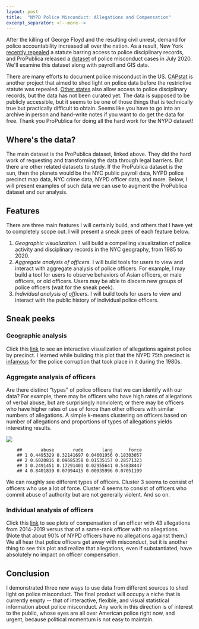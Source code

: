 ```yaml
---
layout: post
title:  "NYPD Police Misconduct: Allegations and Compensation"
excerpt_separator: <!--more-->
---
```


After the killing of George Floyd and the resulting civil unrest, demand for police accountability increased all over the nation. As a result, New York [recently repealed](https://www.innocenceproject.org/in-a-historic-victory-the-new-york-legislature-repeals-50-a-requiring-full-disclosure-of-police-disciplinary-records/) a statute barring access to police disciplinary records, and ProPublica released a [dataset](https://www.propublica.org/datastore/dataset/civilian-complaints-against-new-york-city-police-officers) of police misconduct cases in July 2020. We'll examine this dataset along with payroll and GIS data.
<!--more-->
There are many efforts to document police misconduct in the US. [CAPstat](https://www.capstat.nyc/) is another project that aimed to shed light on police data before the restrictive statute was repealed. [Other states](https://project.wnyc.org/disciplinary-records/) also allow access to police disciplinary records, but the data has not been curated yet. The data is supposed to be publicly accessible, but it seems to be one of those things that is technically true but practically difficult to obtain. Seems like you have to go into an archive in person and hand-write notes if you want to do get the data for free. Thank you ProPublica for doing all the hard work for the NYPD dataset!

Where's the data?
-----------------

The main dataset is the ProPublica dataset, linked above. They did the hard work of requesting and transforming the data through legal barriers. But there are other related datasets to study. If the ProPublica dataset is the sun, then the planets would be the NYC public payroll data, NYPD police precinct map data, NYC crime data, NYPD officer data, and more. Below, I will present examples of such data we can use to augment the ProPublica dataset and our analysis.

Features
--------

There are three main features I will certainly build, and others that I have yet to completely scope out. I will present a sneak peek of each feature below.
1. *Geographic visualization.* I will build a compelling visualization of police activity and disciplinary records in the NYC geography, from 1985 to 2020. 
2. *Aggregate analysis of officers.* I will build tools for users to view and interact with aggregate analysis of police officers. For example, I may build a tool for users to observe behaviors of Asian officers, or male officers, or old officers. Users may be able to discern new groups of police officers (wait for the sneak peek).
3. *Individual analysis of officers.* I will build tools for users to view and interact with the public history of individual police officers.

Sneak peeks
-----------

### Geographic analysis

Click this [link](https://hongsuh7.github.io/precinct.html) to see an interactive visualization of allegations against police by precinct. I learned while building this plot that the NYPD 75th precinct is [infamous](https://en.wikipedia.org/wiki/The_Seven_Five) for the police corruption that took place in it during the 1980s. 

### Aggregate analysis of officers

Are there distinct "types" of police officers that we can identify with our data? For example, there may be officers who have high rates of allegations of verbal abuse, but are surprisingly nonviolent; or there may be officers who have higher rates of use of force than other officers with similar numbers of allegations. A simple k-means clustering on officers based on number of allegations and proportions of types of allegations yields interesting results.

![](main_files/figure-markdown_github/unnamed-chunk-3-1.png) 
```
    ##       abuse       rude       lang      force
    ## 1 0.4495329 0.32141697 0.04601956 0.18303057
    ## 2 0.6020816 0.09685358 0.01535157 0.28571323
    ## 3 0.2491451 0.17291401 0.02955641 0.54838447
    ## 4 0.8401839 0.07994415 0.00935996 0.07051199
```
We can roughly see different types of officers. Cluster 3 seems to consist of officers who use a lot of force. Cluster 4 seems to consist of officers who commit abuse of authority but are not generally violent. And so on. 

### Individual analysis of officers

Click this [link](https://hongsuh7.github.io/payroll.html) to see plots of compensation of an officer with 43 allegations from 2014-2019 versus that of a same-rank officer with no allegations. (Note that about 90% of NYPD officers have no allegations against them.) We all hear that police officers get away with misconduct, but it is another thing to see this plot and realize that allegations, even if substantiated, have absolutely no impact on officer compensation.

Conclusion
----------

I demonstrated three new ways to use data from different sources to shed light on police misconduct. The final product will occupy a niche that is currently empty -- that of interactive, flexible, and visual statistical information about police misconduct. Any work in this direction is of interest to the public, whose eyes are all over American police right now, and urgent, because political momentum is not easy to maintain. 
